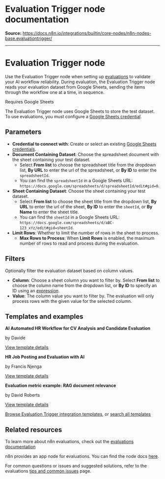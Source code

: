 # Evaluation Trigger node documentation

**Source:** https://docs.n8n.io/integrations/builtin/core-nodes/n8n-nodes-base.evaluationtrigger/

---

# Evaluation Trigger node

Use the Evaluation Trigger node when setting up [evaluations](../../../../advanced-ai/evaluations/overview/) to validate your AI workflow reliability. During evaluation, the Evaluation Trigger node reads your evaluation dataset from Google Sheets, sending the items through the workflow one at a time, in sequence.

Requires Google Sheets

The Evaluation Trigger node uses Google Sheets to store the test dataset. To use evaluations, you must configure a [Google Sheets credential](../../credentials/google/).

## Parameters

- **Credential to connect with**: Create or select an existing [Google Sheets credentials](../../credentials/google/).
- **Document Containing Dataset**: Choose the spreadsheet document with the sheet containing your test dataset.
  - Select **From list** to choose the spreadsheet title from the dropdown list, **By URL** to enter the url of the spreadsheet, or **By ID** to enter the `spreadsheetId`.
  - You can find the `spreadsheetId` in a Google Sheets URL: `https://docs.google.com/spreadsheets/d/spreadsheetId/edit#gid=0`.
- **Sheet Containing Dataset**: Choose the sheet containing your test dataset.
  - Select **From list** to choose the sheet title from the dropdown list, **By URL** to enter the url of the sheet, **By ID** to enter the `sheetId`, or **By Name** to enter the sheet title.
  - You can find the `sheetId` in a Google Sheets URL: `https://docs.google.com/spreadsheets/d/aBC-123_xYz/edit#gid=sheetId`.
- **Limit Rows**: Whether to limit the number of rows in the sheet to process.
  - **Max Rows to Process**: When **Limit Rows** is enabled, the maximum number of rows to read and process during the evaluation.

## Filters

Optionally filter the evaluation dataset based on column values.

- **Column**: Choose a sheet column you want to filter by. Select **From list** to choose the column name from the dropdown list, or **By ID** to specify an ID using an [expression](../../../../code/expressions/).
- **Value**: The column value you want to filter by. The evaluation will only process rows with the given value for the selected column.

## Templates and examples

**AI Automated HR Workflow for CV Analysis and Candidate Evaluation**

by Davide

[View template details](https://n8n.io/workflows/2860-ai-automated-hr-workflow-for-cv-analysis-and-candidate-evaluation/)

**HR Job Posting and Evaluation with AI**

by Francis Njenga

[View template details](https://n8n.io/workflows/2773-hr-job-posting-and-evaluation-with-ai/)

**Evaluation metric example: RAG document relevance**

by David Roberts

[View template details](https://n8n.io/workflows/4273-evaluation-metric-example-rag-document-relevance/)

[Browse Evaluation Trigger integration templates](https://n8n.io/integrations/evaluation-trigger/), or [search all templates](https://n8n.io/workflows/)

## Related resources

To learn more about n8n evaluations, check out the [evaluations documentation](../../../../advanced-ai/evaluations/overview/)

n8n provides an app node for evaluations. You can find the node docs [here](../n8n-nodes-base.evaluation/).

For common questions or issues and suggested solutions, refer to the evaluations [tips and common issues](../../../../advanced-ai/evaluations/tips-and-common-issues/) page.
